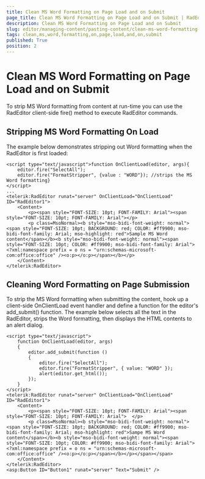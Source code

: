 ```yaml
---
title: Clean MS Word Formatting on Page Load and on Submit
page_title: Clean MS Word Formatting on Page Load and on Submit | RadEditor for ASP.NET AJAX Documentation
description: Clean MS Word Formatting on Page Load and on Submit
slug: editor/managing-content/pasting-content/clean-ms-word-formatting-on-page-load-and-on-submit
tags: clean,ms,word,formatting,on,page,load,and,on,submit
published: True
position: 2
---
```


# Clean MS Word Formatting on Page Load and on Submit

To strip MS Word formatting from content at run-time you can use the RadEditor client-side fire() method to execute RadEditor commands.

## Stripping MS Word Formatting On Load

The example below demonstrates stripping out Word formatting when the RadEditor is first loaded:

````ASP.NET
<script type="text/javascript">function OnClientLoad(editor, args){    
	editor.fire("SelectAll");    
	editor.fire("FormatStripper", {value : "WORD"}); //strips the MS Word formatting}
</script>
...
<telerik:RadEditor runat="server" OnClientLoad="OnClientLoad" ID="RadEditor1">
	<Content>    
		<p><span style="FONT-SIZE: 10pt; FONT-FAMILY: Arial"><span style="FONT-SIZE: 10pt; FONT-FAMILY: Arial"></p>       
		<p class=MsoNormal><b style="mso-bidi-font-weight: normal"><span style="FONT-SIZE: 10pt; BACKGROUND: red; COLOR: #ff9900; mso-bidi-font-family: Arial; mso-highlight: red">Sample MS Word content</span></b><b style="mso-bidi-font-weight: normal"><span style="FONT-SIZE: 10pt; COLOR: #ff9900; mso-bidi-font-family: Arial"><?xml:namespace prefix = o ns = "urn:schemas-microsoft-com:office:office" /><o:p></o:p></span></b></p>
	</Content>
</telerik:RadEditor>
````

## Cleaning Word Formatting on Page Submission

To strip the MS Word formatting when submitting the content, hook up a client-side OnClientLoad event handler and define a function for the editor's add_submit() function. The example below selects all the text in the RadEditor, strips the Word formatting, then displays the HTML contents to an alert dialog.

````ASP.NET
<script type="text/javascript">
	function OnClientLoad(editor, args)
	{
		editor.add_submit(function ()
		{
			editor.fire("SelectAll");
			editor.fire("FormatStripper", { value: "WORD" });
			alert(editor.get_html());
		});
	}
</script>
<telerik:RadEditor runat="server" OnClientLoad="OnClientLoad" ID="RadEditor1">
	<Content>
		<p><span style="FONT-SIZE: 10pt; FONT-FAMILY: Arial"><span style="FONT-SIZE: 10pt; FONT-FAMILY: Arial">  </p>       
		<p class=MsoNormal><b style="mso-bidi-font-weight: normal"><span style="FONT-SIZE: 10pt; BACKGROUND: red; COLOR: #ff9900; mso-bidi-font-family: Arial; mso-highlight: red">Sampe MS Word content</span></b><b style="mso-bidi-font-weight: normal"><span style="FONT-SIZE: 10pt; COLOR: #ff9900; mso-bidi-font-family: Arial"><?xml:namespace prefix = o ns = "urn:schemas-microsoft-com:office:office" /><o:p></o:p></span></b></p></span></span>          
	</Content>
</telerik:RadEditor>
<asp:Button ID="Button1" runat="server" Text="Submit" />
````


